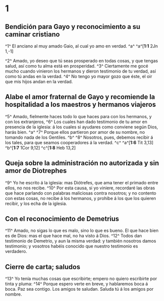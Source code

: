 # 1 
## Bendición para Gayo y reconocimiento a su caminar cristiano
^1^ El anciano al muy amado Gaio, al cual yo amo en verdad. ^a^ 
^a^[**1:1** 2Jn 1,-1]

^2^ Amado, yo deseo que tú seas prosperado en todas cosas, y que tengas salud, así como tu alma está en prosperidad. ^3^ Ciertamente me gocé mucho cuando vinieron los hermanos y dieron testimonio de tu verdad, así como tú andas en la verdad. ^4^ No tengo yo mayor gozo que éste, el oir que mis hijos andan en la verdad. 

## Alabe el amor fraternal de Gayo y recomiende la hospitalidad a los maestros y hermanos viajeros
^5^ Amado, fielmente haces todo lo que haces para con los hermanos, y con los extranjeros, ^6^ Los cuales han dado testimonio de tu amor en presencia de la iglesia: á los cuales si ayudares como conviene según Dios, harás bien. ^a^ ^7^ Porque ellos partieron por amor de su nombre, no tomando nada de los Gentiles. ^b^ ^8^ Nosotros, pues, debemos recibir á los tales, para que seamos cooperadores á la verdad. ^c^ 
^a^[**1:6** Tit 3,13] ^b^[**1:7** 1Cor 9,12] ^c^[**1:8** Heb 13,2]

## Queja sobre la administración no autorizada y sin amor de Diotrephes
^9^ Yo he escrito á la iglesia: mas Diótrefes, que ama tener el primado entre ellos, no nos recibe. ^10^ Por esta causa, si yo viniere, recordaré las obras que hace parlando con palabras maliciosas contra nosotros; y no contento con estas cosas, no recibe á los hermanos, y prohibe á los que los quieren recibir, y los echa de la iglesia. 

## Con el reconocimiento de Demetrius
^11^ Amado, no sigas lo que es malo, sino lo que es bueno. El que hace bien es de Dios: mas el que hace mal, no ha visto á Dios. ^12^ Todos dan testimonio de Demetrio, y aun la misma verdad: y también nosotros damos testimonio; y vosotros habéis conocido que nuestro testimonio es verdadero. 

## Cierre de carta; saludos
^13^ Yo tenía muchas cosas que escribirte; empero no quiero escribirte por tinta y pluma: ^14^ Porque espero verte en breve, y hablaremos boca á boca. Paz sea contigo. Los amigos te saludan. Saluda tú á los amigos por nombre. 